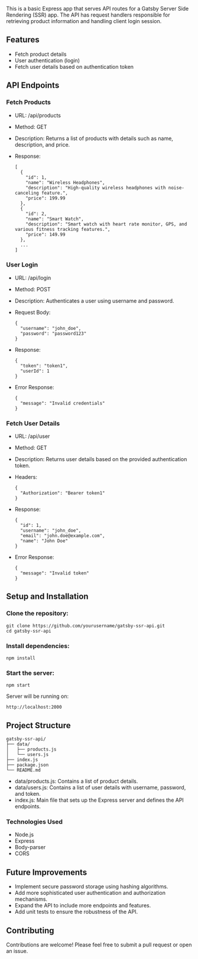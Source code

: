 This is a basic Express app that serves API routes for a Gatsby Server Side Rendering (SSR) app. The API has request handlers responsible for retrieving product information and handling client login session. 

## Features
- Fetch product details
- User authentication (login)
- Fetch user details based on authentication token

## API Endpoints
### Fetch Products
- URL: /api/products
- Method: GET
- Description: Returns a list of products with details such as name, description, and price.
- Response:

      [
        {
          "id": 1,
          "name": "Wireless Headphones",
          "description": "High-quality wireless headphones with noise-canceling feature.",
          "price": 199.99
        },
        {
          "id": 2,
          "name": "Smart Watch",
          "description": "Smart watch with heart rate monitor, GPS, and various fitness tracking features.",
          "price": 149.99
        },
        ...
      ]
  
### User Login
- URL: /api/login
- Method: POST
- Description: Authenticates a user using username and password.
- Request Body:

      {
        "username": "john_doe",
        "password": "password123"
      }
- Response:

      {
        "token": "token1",
        "userId": 1
      }
- Error Response:

      {
        "message": "Invalid credentials"
      }
### Fetch User Details
- URL: /api/user
- Method: GET
- Description: Returns user details based on the provided authentication token.
- Headers:

      {
        "Authorization": "Bearer token1"
      }
- Response:

      {
        "id": 1,
        "username": "john_doe",
        "email": "john.doe@example.com",
        "name": "John Doe"
      }
- Error Response:

      {
        "message": "Invalid token"
      }
## Setup and Installation
### Clone the repository:

    git clone https://github.com/yourusername/gatsby-ssr-api.git
    cd gatsby-ssr-api

### Install dependencies:
    npm install

### Start the server:


    npm start
    
Server will be running on:

`http://localhost:2000`

## Project Structure

    gatsby-ssr-api/
    ├── data/
    │   ├── products.js
    │   └── users.js
    ├── index.js
    ├── package.json
    └── README.md
- data/products.js: Contains a list of product details.
- data/users.js: Contains a list of user details with username, password, and token.
- index.js: Main file that sets up the Express server and defines the API endpoints.

### Technologies Used
- Node.js
- Express
- Body-parser
- CORS
  
## Future Improvements
- Implement secure password storage using hashing algorithms.
- Add more sophisticated user authentication and authorization mechanisms.
- Expand the API to include more endpoints and features.
- Add unit tests to ensure the robustness of the API.
  
## Contributing
Contributions are welcome! Please feel free to submit a pull request or open an issue.
